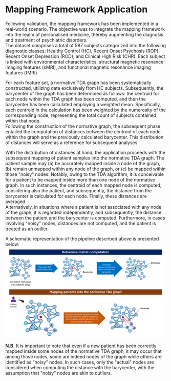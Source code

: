 # Mapping Framework Application
Following validation, the mapping framework has been implemented in a real-world scenario. The objective was to integrate the mapping framework into the realm of personalised medicine, thereby augmenting the diagnosis and treatment of psychiatric disorders.  
The dataset comprises a total of 587 subjects categorized into the following diagnostic classes: Healthy Control (HC), Recent Onset Psychosis (ROP), Recent Onset Depression (ROD), and Clinical High Risk (CHR). Each subject is linked with environmental characteristics, structural magnetic resonance imaging features (sMRI), and functional magnetic resonance imaging features (fMRI).  

For each feature set, a normative TDA graph has been systematically constructed, utilizing data exclusively from HC subjects. Subsequently, the barycenter of the graph has been determined as follows: the centroid for each node within the TDA graph has been computed, and then the barycenter has been calculated employing a weighted mean. Specifically, each centroid in the calculation has been weighted by the numerosity of the corresponding node, representing the total count of subjects contained within that node.  
Following the construction of the normative graph, the subsequent phase entailed the computation of distances between the centroid of each node within the graph and the previously calculated barycenter. This distribution of distances will serve as a reference for subsequent analyses.

With the distribution of distances at hand, the application proceeds with the subsequent mapping of patient samples into the normative TDA graph. The patient sample may (a) be accurately mapped inside a node of the graph, (b) remain unmapped within any node of the graph, or (c) be mapped within those "noisy" nodes. Notably, owing to the TDA algorithm, it is conceivable for a patient to be mapped inside more than one node of the normative graph. In such instances, the centroid of each mapped node is computed, considering also the patient, and subsequently, the distance from the barycenter is calculated for each node. Finally, these distances are averaged.  
Alternatively, in situations where a patient is not associated with any node of the graph, it is regarded independently, and subsequently, the distance between the patient and the barycenter is computed. Furthermore, in cases involving "noisy" nodes, distances are not computed, and the patient is treated as an outlier.

A schematic representation of the pipeline described above is presented below:
![Mapping Framework application](/Images/framework_application.png)


**N.B.** It is important to note that even if a new patient has been correctly mapped inside some nodes of the normative TDA graph, it may occur that among those nodes, some are indeed nodes of the graph while others are identified as "noisy" nodes. In such cases, only the "actual" nodes are considered when computing the distance with the barycenter, with the assumption that "noisy" nodes are akin to outliers.
